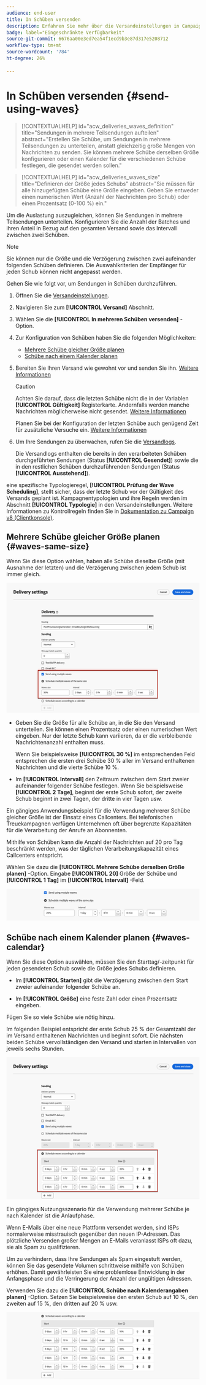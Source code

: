 ```yaml
---
audience: end-user
title: In Schüben versenden
description: Erfahren Sie mehr über die Versandeinstellungen in Campaign Web
badge: label="Eingeschränkte Verfügbarkeit"
source-git-commit: 6676aa00e3ed7ea54f1ecd9b3e87d317e5208712
workflow-type: tm+mt
source-wordcount: '784'
ht-degree: 26%

---
```



# In Schüben versenden {#send-using-waves}

>[!CONTEXTUALHELP]
>id="acw_deliveries_waves_definition"
>title="Sendungen in mehrere Teilsendungen aufteilen"
>abstract="Erstellen Sie Schübe, um Sendungen in mehrere Teilsendungen zu unterteilen, anstatt gleichzeitig große Mengen von Nachrichten zu senden. Sie können mehrere Schübe derselben Größe konfigurieren oder einen Kalender für die verschiedenen Schübe festlegen, die gesendet werden sollen."

>[!CONTEXTUALHELP]
>id="acw_deliveries_waves_size"
>title="Definieren der Größe jedes Schubs"
>abstract="Sie müssen für alle hinzugefügten Schübe eine Größe eingeben. Geben Sie entweder einen numerischen Wert (Anzahl der Nachrichten pro Schub) oder einen Prozentsatz (0-100 %) ein."

Um die Auslastung auszugleichen, können Sie Sendungen in mehrere Teilsendungen unterteilen. Konfigurieren Sie die Anzahl der Batches und ihren Anteil in Bezug auf den gesamten Versand sowie das Intervall zwischen zwei Schüben.

>[!NOTE]
>
>Sie können nur die Größe und die Verzögerung zwischen zwei aufeinander folgenden Schüben definieren. Die Auswahlkriterien der Empfänger für jeden Schub können nicht angepasst werden.

Gehen Sie wie folgt vor, um Sendungen in Schüben durchzuführen.

1. Öffnen Sie die [Versandeinstellungen](delivery-settings.md#retries).

1. Navigieren Sie zum **[!UICONTROL Versand]** Abschnitt.

1. Wählen Sie die **[!UICONTROL In mehreren Schüben versenden]** -Option.

1. Zur Konfiguration von Schüben haben Sie die folgenden Möglichkeiten:

   * [Mehrere Schübe gleicher Größe planen](#waves-same-size)
   * [Schübe nach einem Kalender planen](#waves-calendar)

1. Bereiten Sie Ihren Versand wie gewohnt vor und senden Sie ihn. [Weitere Informationen](../msg/gs-deliveries.md)

   >[!CAUTION]
   >
   >Achten Sie darauf, dass die letzten Schübe nicht die in der Variablen **[!UICONTROL Gültigkeit]** Registerkarte. Andernfalls werden manche Nachrichten möglicherweise nicht gesendet. [Weitere Informationen](delivery-settings.md#validity)
   >
   >Planen Sie bei der Konfiguration der letzten Schübe auch genügend Zeit für zusätzliche Versuche ein. [Weitere Informationen](delivery-settings.md#retries)

1. Um Ihre Sendungen zu überwachen, rufen Sie die [Versandlogs](../monitor/delivery-logs.md).

   Die Versandlogs enthalten die bereits in den verarbeiteten Schüben durchgeführten Sendungen (Status **[!UICONTROL Gesendet]**) sowie die in den restlichen Schüben durchzuführenden Sendungen (Status **[!UICONTROL Ausstehend]**).

eine spezifische Typologieregel, **[!UICONTROL Prüfung der Wave Scheduling]**, stellt sicher, dass der letzte Schub vor der Gültigkeit des Versands geplant ist. Kampagnentypologien und ihre Regeln werden im Abschnitt **[!UICONTROL Typologie]** in den Versandeinstellungen. Weitere Informationen zu Kontrollregeln finden Sie in [Dokumentation zu Campaign v8 (Clientkonsole)](https://experienceleague.adobe.com/docs/campaign/automation/campaign-optimization/control-rules.html).

## Mehrere Schübe gleicher Größe planen {#waves-same-size}

Wenn Sie diese Option wählen, haben alle Schübe dieselbe Größe (mit Ausnahme der letzten) und die Verzögerung zwischen jedem Schub ist immer gleich.

![](assets/waves-same-size.png)

* Geben Sie die Größe für alle Schübe an, in die Sie den Versand unterteilen. Sie können einen Prozentsatz oder einen numerischen Wert eingeben. Nur der letzte Schub kann variieren, da er die verbleibende Nachrichtenanzahl enthalten muss.

  Wenn Sie beispielsweise **[!UICONTROL 30 %]** im entsprechenden Feld entsprechen die ersten drei Schübe 30 % aller im Versand enthaltenen Nachrichten und die vierte Schübe 10 %.

* Im **[!UICONTROL Intervall]** den Zeitraum zwischen dem Start zweier aufeinander folgender Schübe festlegen. Wenn Sie beispielsweise **[!UICONTROL 2 Tage]**, beginnt der erste Schub sofort, der zweite Schub beginnt in zwei Tagen, der dritte in vier Tagen usw.

Ein gängiges Anwendungsbeispiel für die Verwendung mehrerer Schübe gleicher Größe ist der Einsatz eines Callcenters. Bei telefonischen Treuekampagnen verfügen Unternehmen oft über begrenzte Kapazitäten für die Verarbeitung der Anrufe an Abonnenten.

Mithilfe von Schüben kann die Anzahl der Nachrichten auf 20 pro Tag beschränkt werden, was der täglichen Verarbeitungskapazität eines Callcenters entspricht.

Wählen Sie dazu die **[!UICONTROL Mehrere Schübe derselben Größe planen]** -Option. Eingabe **[!UICONTROL 20]** Größe der Schübe und **[!UICONTROL 1 Tag]** im **[!UICONTROL Intervall]** -Feld.

![](assets/waves-call-center.png)

## Schübe nach einem Kalender planen {#waves-calendar}

Wenn Sie diese Option auswählen, müssen Sie den Starttag/-zeitpunkt für jeden gesendeten Schub sowie die Größe jedes Schubs definieren.

* Im **[!UICONTROL Starten]** gibt die Verzögerung zwischen dem Start zweier aufeinander folgender Schübe an.

* Im **[!UICONTROL Größe]** eine feste Zahl oder einen Prozentsatz eingeben.

Fügen Sie so viele Schübe wie nötig hinzu.

Im folgenden Beispiel entspricht der erste Schub 25 % der Gesamtzahl der im Versand enthaltenen Nachrichten und beginnt sofort. Die nächsten beiden Schübe vervollständigen den Versand und starten in Intervallen von jeweils sechs Stunden.

![](assets/waves-calendar.png)

Ein gängiges Nutzungsszenario für die Verwendung mehrerer Schübe je nach Kalender ist die Anlaufphase.

Wenn E-Mails über eine neue Plattform versendet werden, sind ISPs normalerweise misstrauisch gegenüber den neuen IP-Adressen. Das plötzliche Versenden großer Mengen an E-Mails veranlasst ISPs oft dazu, sie als Spam zu qualifizieren.

Um zu verhindern, dass Ihre Sendungen als Spam eingestuft werden, können Sie das gesendete Volumen schrittweise mithilfe von Schüben erhöhen. Damit gewährleisten Sie eine problemlose Entwicklung in der Anfangsphase und die Verringerung der Anzahl der ungültigen Adressen.

Verwenden Sie dazu die **[!UICONTROL Schübe nach Kalenderangaben planen]** -Option. Setzen Sie beispielsweise den ersten Schub auf 10 %, den zweiten auf 15 %, den dritten auf 20 % usw.

![](assets/waves-ramp-up.png)



